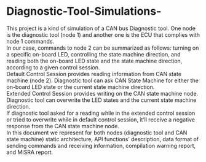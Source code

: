 # Diagnostic-Tool-Simulations-
This project is a kind of simulation of a CAN bus Diagnostic tool. One node is the diagnostic tool (node 1) and another one is the ECU that complies with node 1 commands.  
In our case, commands to node 2 can be summarized as follows: turning on a specific on-board LED, controlling the state machine direction, and reading both the on-board LED state and the state machine direction, according to a given control session.  
Default Control Session provides reading information from CAN state machine (node 2). Diagnostic tool can ask CAN State Machine for either the on-board LED state or the current state machine direction.  
Extended Control Session provides writing on the CAN state machine node. Diagnostic tool can overwrite the LED states and the current state machine direction.  
If diagnostic tool asked for a reading while in the extended control session or tried to overwrite while in default control session, it’ll receive a negative response from the CAN state machine node.  
In this document we represent for both nodes (diagnostic tool and CAN state machine) static architecture, API functions’ description, data format of sending commands and receiving information, compilation warning report, and MISRA report.  
